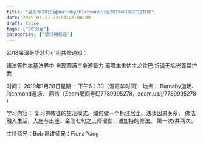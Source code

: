 ```yaml
---
title: "温哥华2018届Burnaby/Richmond小组2019年1月28日共修"
date: 2019-01-27 23:08:48-08:00
draft: false
tags: ["2018届"]
categories: ["慧灯禅修班"]
---
```

2018届温哥华慧灯小组共修通知：

诸法等性本基法界中
自现圆满三身游舞力
离障本来怙主龙钦巴
祈请无垢光尊常护我

时间：
2019年1月28日星期一 下午6：30（温哥华时间）
地点：
Burnaby道场、Richmond道场、 网络（Zoom房间号码7789995278，zoom.us/j/7789995278 )

学习内容：
复习佛教徒的生活模式、如何做一个标注居士、浅谈因果关系、
佛法融入生活、入座与出座、金刚七句之上师瑜伽、语加持的修法。
第一次/共两次。

主持师兄：Bob
串讲师兄：Fiona Yang
